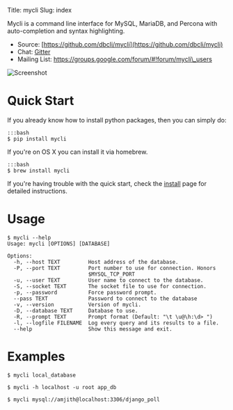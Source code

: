 Title: mycli
Slug: index

Mycli is a command line interface for MySQL, MariaDB, and Percona with auto-completion and syntax
highlighting. 

* Source: [https://github.com/dbcli/mycli](https://github.com/dbcli/mycli)
* Chat: [Gitter](https://gitter.im/dbcli/mycli/)
* Mailing List:  https://groups.google.com/forum/#!forum/mycli\_users

![Screenshot]({filename}/images/image01.png)

# Quick Start

If you already know how to install python packages, then you can simply do:

    :::bash
    $ pip install mycli

If you're on OS X you can install it via homebrew.

    :::bash
    $ brew install mycli

If you're having trouble with the quick start, check the [install] page for
detailed instructions.

# Usage

    $ mycli --help
    Usage: mycli [OPTIONS] [DATABASE]

    Options:
      -h, --host TEXT         Host address of the database.
      -P, --port TEXT         Port number to use for connection. Honors
                              $MYSQL_TCP_PORT
      -u, --user TEXT         User name to connect to the database.
      -S, --socket TEXT       The socket file to use for connection.
      -p, --password          Force password prompt.
      --pass TEXT             Password to connect to the database
      -v, --version           Version of mycli.
      -D, --database TEXT     Database to use.
      -R, --prompt TEXT       Prompt format (Default: "\t \u@\h:\d> ")
      -l, --logfile FILENAME  Log every query and its results to a file.
      --help                  Show this message and exit.

# Examples

    $ mycli local_database

    $ mycli -h localhost -u root app_db

    $ mycli mysql://amjith@localhost:3306/django_poll

[install]: {filename}/pages/1.install.md
